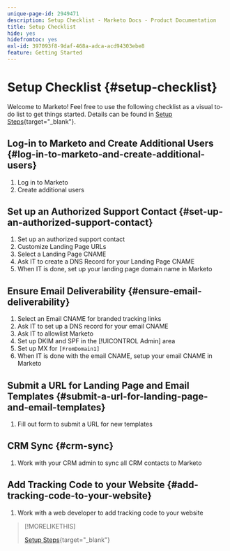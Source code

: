 ```yaml
---
unique-page-id: 2949471
description: Setup Checklist - Marketo Docs - Product Documentation
title: Setup Checklist
hide: yes
hidefromtoc: yes
exl-id: 397093f8-9daf-468a-adca-acd94303ebe8
feature: Getting Started
---
```

# Setup Checklist {#setup-checklist}

Welcome to Marketo! Feel free to use the following checklist as a visual to-do list to get things started. Details can be found in [Setup Steps](/help/marketo/getting-started/initial-setup/setup-steps.md){target="_blank"}.

## Log-in to Marketo and Create Additional Users {#log-in-to-marketo-and-create-additional-users}

1. Log in to Marketo
1. Create additional users

## Set up an Authorized Support Contact {#set-up-an-authorized-support-contact}

1. Set up an authorized support contact
1. Customize Landing Page URLs
1. Select a Landing Page CNAME
1. Ask IT to create a DNS Record for your Landing Page CNAME
1. When IT is done, set up your landing page domain name in Marketo

## Ensure Email Deliverability {#ensure-email-deliverability}

1. Select an Email CNAME for branded tracking links
1. Ask IT to set up a DNS record for your email CNAME
1. Ask IT to allowlist Marketo
1. Set up DKIM and SPF in the [!UICONTROL Admin] area
1. Set up MX for `[FromDomain1]`
1. When IT is done with the email CNAME, setup your email CNAME in Marketo

## Submit a URL for Landing Page and Email Templates {#submit-a-url-for-landing-page-and-email-templates}

1. Fill out form to submit a URL for new templates

## CRM Sync {#crm-sync}

1. Work with your CRM admin to sync all CRM contacts to Marketo

## Add Tracking Code to your Website {#add-tracking-code-to-your-website}

1. Work with a web developer to add tracking code to your website

>[!MORELIKETHIS]
>
>[Setup Steps](/help/marketo/getting-started/initial-setup/setup-steps.md){target="_blank"}
